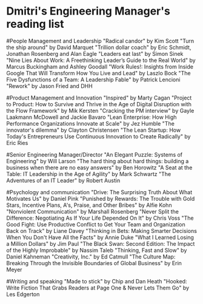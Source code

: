 # Dmitri's Engineering Manager's reading list

#People Management and Leadership
"Radical candor" by Kim Scott
"Turn the ship around" by David Marquet
"Trillion dollar coach" by Eric Schmidt, Jonathan Rosenberg and Alan Eagle
"Leaders eat last" by Simon Sinek
"Nine Lies About Work: A Freethinking Leader’s Guide to the Real World" by Marcus Buckingham and Ashley Goodall
"Work Rules!: Insights from Inside Google That Will Transform How You Live and Lead" by Laszlo Bock
"The Five Dysfunctions of a Team: A Leadership Fable" by Patrick Lencioni
"Rework" by Jason Fried and DHH

#Product Management and Innovation
"Inspired" by Marty Cagan
"Project to Product: How to Survive and Thrive in the Age of Digital Disruption with the Flow Framework" by Mik Kersten
"Cracking the PM interview" by Gayle Laakmann McDowell and Jackie Bavaro
"Lean Enterprise: How High Performance Organizations Innovate at Scale" by Jez Humble
"The innovator's dilemma" by Clayton Christensen
"The Lean Startup: How Today's Entrepreneurs Use Continuous Innovation to Create Radically" by Eric Ries

#Senior Engineering Manager/Director 
"An Elegant Puzzle: Systems of Engineering" by Will Larson
"The hard thing about hard things: building a business when there are no easy answers" by Ben Horowitz
"A Seat at the Table: IT Leadership in the Age of Agility" by Mark Schwartz
"The Adventures of an IT Leader" by Robert Austin

#Psychology and communication
"Drive: The Surprising Truth About What Motivates Us" by Daniel Pink
"Punished by Rewards: The Trouble with Gold Stars, Incentive Plans, A's, Praise, and Other Bribes" by Alfie Kohn
"Nonviolent Communication" by Marshall Rosenberg 
"Never Split the Difference: Negotiating As If Your Life Depended On It" by Chris Voss
"The Good Fight: Use Productive Conflict to Get Your Team and Organization Back on Track" by Liane Davey
"Thinking in Bets: Making Smarter Decisions When You Don't Have All the Facts" by Annie Duke
"What I Learned Losing a Million Dollars" by Jim Paul
"The Black Swan: Second Edition: The Impact of the Highly Improbable" by Nassim Taleb
"Thinking, Fast and Slow" by Daniel Kahneman
"Creativity, Inc." by Ed Catmull
"The Culture Map: Breaking Through the Invisible Boundaries of Global Business" by Erin Meyer

#Writing and speaking
"Made to stick" by Chip and Dan Heath
"Hooked: Write Fiction That Grabs Readers at Page One & Never Lets Them Go" by Les Edgerton

